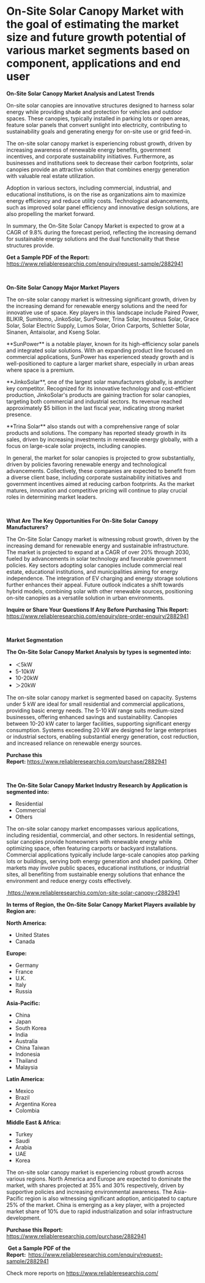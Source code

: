 <p><h1>On-Site Solar Canopy Market with the goal of estimating the market size and future growth potential of various market segments based on component, applications and end user</h1></p><p><strong>On-Site Solar Canopy Market Analysis and Latest Trends</strong></p>
<p><p>On-site solar canopies are innovative structures designed to harness solar energy while providing shade and protection for vehicles and outdoor spaces. These canopies, typically installed in parking lots or open areas, feature solar panels that convert sunlight into electricity, contributing to sustainability goals and generating energy for on-site use or grid feed-in.</p><p>The on-site solar canopy market is experiencing robust growth, driven by increasing awareness of renewable energy benefits, government incentives, and corporate sustainability initiatives. Furthermore, as businesses and institutions seek to decrease their carbon footprints, solar canopies provide an attractive solution that combines energy generation with valuable real estate utilization.</p><p>Adoption in various sectors, including commercial, industrial, and educational institutions, is on the rise as organizations aim to maximize energy efficiency and reduce utility costs. Technological advancements, such as improved solar panel efficiency and innovative design solutions, are also propelling the market forward. </p><p>In summary, the On-Site Solar Canopy Market is expected to grow at a CAGR of 9.8% during the forecast period, reflecting the increasing demand for sustainable energy solutions and the dual functionality that these structures provide.</p></p>
<p><strong>Get a Sample PDF of the Report:&nbsp;</strong> <a href="https://www.reliableresearchiq.com/enquiry/request-sample/2882941?utm_campaign=2302&utm_medium=2&utm_source=Github&utm_content=ia&utm_term=13032025&utm_id=on-site-solar-canopy">https://www.reliableresearchiq.com/enquiry/request-sample/2882941</a></p>
<p>&nbsp;</p>
<p><strong>On-Site Solar Canopy Major Market Players</strong></p>
<p><p>The on-site solar canopy market is witnessing significant growth, driven by the increasing demand for renewable energy solutions and the need for innovative use of space. Key players in this landscape include Paired Power, BLIKIR, Sumitomo, JinkoSolar, SunPower, Trina Solar, Inovateus Solar, Grace Solar, Solar Electric Supply, Lumos Solar, Orion Carports, Schletter Solar, Sinanen, Antaisolar, and Kseng Solar. </p><p>**SunPower** is a notable player, known for its high-efficiency solar panels and integrated solar solutions. With an expanding product line focused on commercial applications, SunPower has experienced steady growth and is well-positioned to capture a larger market share, especially in urban areas where space is a premium.</p><p>**JinkoSolar**, one of the largest solar manufacturers globally, is another key competitor. Recognized for its innovative technology and cost-efficient production, JinkoSolar's products are gaining traction for solar canopies, targeting both commercial and industrial sectors. Its revenue reached approximately $5 billion in the last fiscal year, indicating strong market presence.</p><p>**Trina Solar** also stands out with a comprehensive range of solar products and solutions. The company has reported steady growth in its sales, driven by increasing investments in renewable energy globally, with a focus on large-scale solar projects, including canopies.</p><p>In general, the market for solar canopies is projected to grow substantially, driven by policies favoring renewable energy and technological advancements. Collectively, these companies are expected to benefit from a diverse client base, including corporate sustainability initiatives and government incentives aimed at reducing carbon footprints. As the market matures, innovation and competitive pricing will continue to play crucial roles in determining market leaders.</p></p>
<p>&nbsp;</p>
<p><strong>What Are The Key Opportunities For On-Site Solar Canopy Manufacturers?</strong></p>
<p><p>The On-Site Solar Canopy market is witnessing robust growth, driven by the increasing demand for renewable energy and sustainable infrastructure. The market is projected to expand at a CAGR of over 20% through 2030, fueled by advancements in solar technology and favorable government policies. Key sectors adopting solar canopies include commercial real estate, educational institutions, and municipalities aiming for energy independence. The integration of EV charging and energy storage solutions further enhances their appeal. Future outlook indicates a shift towards hybrid models, combining solar with other renewable sources, positioning on-site canopies as a versatile solution in urban environments.</p></p>
<p><strong>Inquire or Share Your Questions If Any Before Purchasing This Report:</strong> <a href="https://www.reliableresearchiq.com/enquiry/pre-order-enquiry/2882941?utm_campaign=2302&utm_medium=2&utm_source=Github&utm_content=ia&utm_term=13032025&utm_id=on-site-solar-canopy">https://www.reliableresearchiq.com/enquiry/pre-order-enquiry/2882941</a></p>
<p>&nbsp;</p>
<p><strong>Market Segmentation</strong></p>
<p><strong>The On-Site Solar Canopy Market Analysis by types is segmented into:</strong></p>
<p><ul><li>＜5kW</li><li>5-10kW</li><li>10-20kW</li><li>＞20kW</li></ul></p>
<p><p>The on-site solar canopy market is segmented based on capacity. Systems under 5 kW are ideal for small residential and commercial applications, providing basic energy needs. The 5-10 kW range suits medium-sized businesses, offering enhanced savings and sustainability. Canopies between 10-20 kW cater to larger facilities, supporting significant energy consumption. Systems exceeding 20 kW are designed for large enterprises or industrial sectors, enabling substantial energy generation, cost reduction, and increased reliance on renewable energy sources.</p></p>
<p><strong>Purchase this Report:&nbsp;</strong><a href="https://www.reliableresearchiq.com/purchase/2882941?utm_campaign=2302&utm_medium=2&utm_source=Github&utm_content=ia&utm_term=13032025&utm_id=on-site-solar-canopy">https://www.reliableresearchiq.com/purchase/2882941</a></p>
<p>&nbsp;</p>
<p><strong>The On-Site Solar Canopy Market Industry Research by Application is segmented into:</strong></p>
<p><ul><li>Residential</li><li>Commercial</li><li>Others</li></ul></p>
<p><p>The on-site solar canopy market encompasses various applications, including residential, commercial, and other sectors. In residential settings, solar canopies provide homeowners with renewable energy while optimizing space, often featuring carports or backyard installations. Commercial applications typically include large-scale canopies atop parking lots or buildings, serving both energy generation and shaded parking. Other markets may involve public spaces, educational institutions, or industrial sites, all benefiting from sustainable energy solutions that enhance the environment and reduce energy costs effectively.</p></p>
<p><a href="https://www.reliableresearchiq.com/on-site-solar-canopy-r2882941?utm_campaign=2302&utm_medium=2&utm_source=Github&utm_content=ia&utm_term=13032025&utm_id=on-site-solar-canopy">&nbsp;https://www.reliableresearchiq.com/on-site-solar-canopy-r2882941</a></p>
<p><strong>In terms of Region, the On-Site Solar Canopy Market Players available by Region are:</strong></p>
<p>
    <p> <strong> North America: </strong>
        <ul>
            <li>United States</li>
            <li>Canada</li>
        </ul>
        </p> 
    <p> <strong> Europe: </strong>
        <ul>
            <li>Germany</li>
            <li>France</li>
            <li>U.K.</li>
            <li>Italy</li>
            <li>Russia</li>
        </ul>
        </p> 
    <p> <strong> Asia-Pacific: </strong>
        <ul>
            <li>China</li>
            <li>Japan</li>
            <li>South Korea</li>
            <li>India</li>
            <li>Australia</li>
            <li>China Taiwan</li>
            <li>Indonesia</li>
            <li>Thailand</li>
            <li>Malaysia</li>
        </ul>
        </p> 
    <p> <strong> Latin America: </strong>
        <ul>
            <li>Mexico</li>
            <li>Brazil</li>
            <li>Argentina Korea</li>
            <li>Colombia</li>
        </ul>
        </p> 
    <p> <strong> Middle East & Africa: </strong>
        <ul>
            <li>Turkey</li>
            <li>Saudi</li>
            <li>Arabia</li>
            <li>UAE</li>
            <li>Korea</li>
        </ul>
    </p>
    </p>
<p><p>The on-site solar canopy market is experiencing robust growth across various regions. North America and Europe are expected to dominate the market, with shares projected at 35% and 30% respectively, driven by supportive policies and increasing environmental awareness. The Asia-Pacific region is also witnessing significant adoption, anticipated to capture 25% of the market. China is emerging as a key player, with a projected market share of 10% due to rapid industrialization and solar infrastructure development.</p></p>
<p><strong>Purchase this Report: </strong><a href="https://www.reliableresearchiq.com/purchase/2882941?utm_campaign=2302&utm_medium=2&utm_source=Github&utm_content=ia&utm_term=13032025&utm_id=on-site-solar-canopy">https://www.reliableresearchiq.com/purchase/2882941</a></p>
<p>&nbsp;<strong>Get a Sample PDF of the Report:&nbsp;&nbsp;</strong><a href="https://www.reliableresearchiq.com/enquiry/request-sample/2882941?utm_campaign=2302&utm_medium=2&utm_source=Github&utm_content=ia&utm_term=13032025&utm_id=on-site-solar-canopy">https://www.reliableresearchiq.com/enquiry/request-sample/2882941</a></p>
<p><strong></strong></p>
<p>Check more reports on <a href="https://www.reliableresearchiq.com/?utm_campaign=2302&utm_medium=2&utm_source=Github&utm_content=ia&utm_term=13032025&utm_id=on-site-solar-canopy">https://www.reliableresearchiq.com/</a></p>